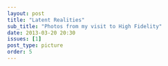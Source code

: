 ```yaml
---
layout: post
title: "Latent Realities"
sub_title: "Photos from my visit to High Fidelity"
date: 2013-03-20 20:30
issues: [1]
post_type: picture
order: 5
---
```


